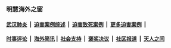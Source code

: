 
### 明慧海外之窗

####  [武汉肺炎](indexes/365.md?t=01211600) &nbsp;|&nbsp;  [迫害案例综述](indexes/328.md?t=01211600) &nbsp;|&nbsp; [迫害致死案例](indexes/277.md?t=01211600)  &nbsp;|&nbsp; [更多迫害案例](indexes/81.md?t=01211600)  &nbsp;|&nbsp; 
####  [时事评论](indexes/251.md?t=01211600) &nbsp;|&nbsp; [海外简讯](indexes/245.md?t=01211600)&nbsp;|&nbsp;  [社会支持](indexes/140.md?t=01211600) &nbsp;|&nbsp; [褒奖决议](indexes/282.md?t=01211600) &nbsp;|&nbsp; [社区报道](indexes/91.md?t=01211600)  &nbsp;|&nbsp; [天人之间](indexes/78.md?t=01211600) 

